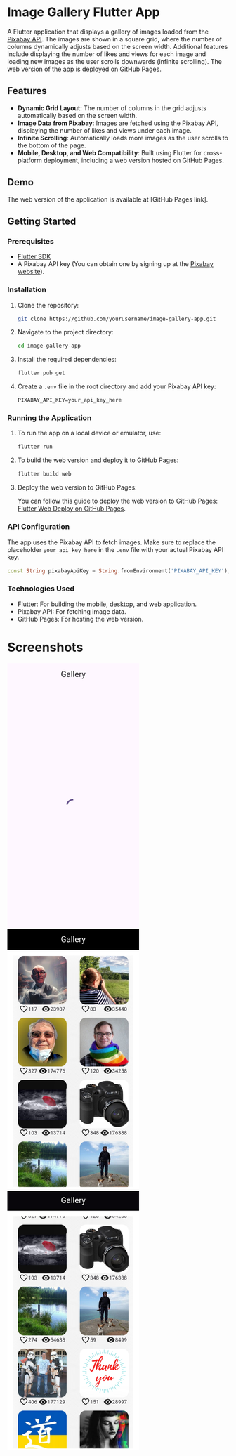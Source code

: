 # Image Gallery Flutter App

A Flutter application that displays a gallery of images loaded from the [Pixabay API](https://pixabay.com/api/docs/). The images are shown in a square grid, where the number of columns dynamically adjusts based on the screen width. Additional features include displaying the number of likes and views for each image and loading new images as the user scrolls downwards (infinite scrolling). The web version of the app is deployed on GitHub Pages.

## Features

- **Dynamic Grid Layout**: The number of columns in the grid adjusts automatically based on the screen width.
- **Image Data from Pixabay**: Images are fetched using the Pixabay API, displaying the number of likes and views under each image.
- **Infinite Scrolling**: Automatically loads more images as the user scrolls to the bottom of the page.
- **Mobile, Desktop, and Web Compatibility**: Built using Flutter for cross-platform deployment, including a web version hosted on GitHub Pages.

## Demo

The web version of the application is available at [GitHub Pages link].

## Getting Started

### Prerequisites

- [Flutter SDK](https://flutter.dev/docs/get-started/install)
- A Pixabay API key (You can obtain one by signing up at the [Pixabay website](https://pixabay.com/api/docs/)).

### Installation

1. Clone the repository:

    ```bash
    git clone https://github.com/yourusername/image-gallery-app.git
    ```

2. Navigate to the project directory:

    ```bash
    cd image-gallery-app
    ```

3. Install the required dependencies:

    ```bash
    flutter pub get
    ```

4. Create a `.env` file in the root directory and add your Pixabay API key:

    ```env
    PIXABAY_API_KEY=your_api_key_here
    ```

### Running the Application

1. To run the app on a local device or emulator, use:

    ```bash
    flutter run
    ```

2. To build the web version and deploy it to GitHub Pages:

    ```bash
    flutter build web
    ```

3. Deploy the web version to GitHub Pages:

    You can follow this guide to deploy the web version to GitHub Pages:
    [Flutter Web Deploy on GitHub Pages](https://flutter.dev/docs/deployment/web#building-and-deploying-to-github-pages).

### API Configuration

The app uses the Pixabay API to fetch images. Make sure to replace the placeholder `your_api_key_here` in the `.env` file with your actual Pixabay API key.

```dart
const String pixabayApiKey = String.fromEnvironment('PIXABAY_API_KEY');
```

### Technologies Used
  - Flutter: For building the mobile, desktop, and web application.
  - Pixabay API: For fetching image data.
  - GitHub Pages: For hosting the web version.

# Screenshots
<p float = "left">
<img src="screenshots/loading.jpg" alt="Loading" width="300"/>
<img src="screenshots/first.jpg" alt="Images 1" width="300"/>
<img src="screenshots/second.jpg" alt="Images 2" width="300"/>
</p>


